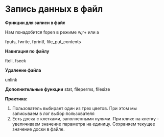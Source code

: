 # Запись данных в файл

**Функции для записи в файл**

Нам понадобится fopen в режиме w,r+ или a 

fputs, fwrite, fprintf, file_put_contents



**Навигация по файлу**

ftell, fseek

**Удаление файла**

unlink


**Дополнительные функции**
stat, fileperms, filesize

**Практика:**
1.	Пользователь выбирает один из трех цветов. При этом мы записываем в лог выбор пользователя
2.	Есть доска с клетками, заполненными нулями. При клике на клетку - увеличиваем значение параметра на единицу. Сохраняем текущее значение доски в файле.
	

